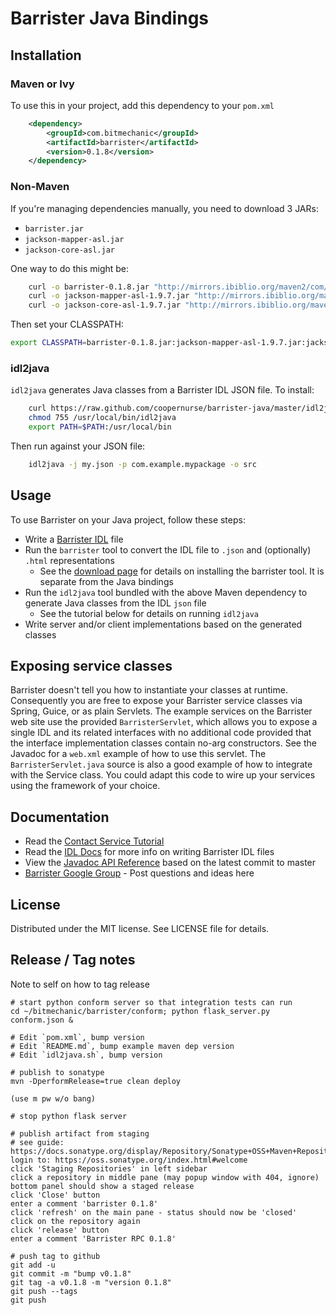 # Barrister Java Bindings

## Installation

### Maven or Ivy

To use this in your project, add this dependency to your `pom.xml`

```xml
    <dependency>
        <groupId>com.bitmechanic</groupId>
        <artifactId>barrister</artifactId>
        <version>0.1.8</version>
    </dependency>
```

### Non-Maven

If you're managing dependencies manually, you need to download 3 JARs:

* `barrister.jar`
* `jackson-mapper-asl.jar`
* `jackson-core-asl.jar`

One way to do this might be:

```sh
    curl -o barrister-0.1.8.jar "http://mirrors.ibiblio.org/maven2/com/bitmechanic/barrister/0.1.8/barrister-0.1.8.jar"
    curl -o jackson-mapper-asl-1.9.7.jar "http://mirrors.ibiblio.org/maven2/org/codehaus/jackson/jackson-mapper-asl/1.9.7/jackson-mapper-asl-1.9.7.jar"
    curl -o jackson-core-asl-1.9.7.jar "http://mirrors.ibiblio.org/maven2/org/codehaus/jackson/jackson-core-asl/1.9.7/jackson-core-asl-1.9.7.jar"
```

Then set your CLASSPATH:

```sh
export CLASSPATH=barrister-0.1.8.jar:jackson-mapper-asl-1.9.7.jar:jackson-core-asl-1.9.7.jar
```

### idl2java

`idl2java` generates Java classes from a Barrister IDL JSON file.   To install:

```sh
    curl https://raw.github.com/coopernurse/barrister-java/master/idl2java.sh > /usr/local/bin/idl2java
    chmod 755 /usr/local/bin/idl2java
    export PATH=$PATH:/usr/local/bin
```

Then run against your JSON file:

```sh
    idl2java -j my.json -p com.example.mypackage -o src
```

## Usage

To use Barrister on your Java project, follow these steps:

* Write a [Barrister IDL](http://barrister.bitmechanic.com/docs.html) file
* Run the `barrister` tool to convert the IDL file to `.json` and (optionally) `.html` representations
  * See the [download page](http://barrister.bitmechanic.com/download.html) for details on installing the barrister tool.  It is separate from the Java bindings
* Run the `idl2java` tool bundled with the above Maven dependency to generate Java classes from the IDL `json` file
  * See the tutorial below for details on running `idl2java`
* Write server and/or client implementations based on the generated classes

## Exposing service classes

Barrister doesn't tell you how to instantiate your classes at runtime.  Consequently you are free
to expose your Barrister service classes via Spring, Guice, or as plain Servlets.  The example
services on the Barrister web site use the provided `BarristerServlet`, which allows you to expose
a single IDL and its related interfaces with no additional code provided that the interface
implementation classes contain no-arg constructors.  See the Javadoc for a `web.xml` example of 
how to use this servlet.  The `BarristerServlet.java` source is also a good example of how to
integrate with the Service class. You could adapt this code to wire up your services using the 
framework of your choice.

## Documentation

* Read the [Contact Service Tutorial](https://github.com/coopernurse/barrister-demo-contact/tree/master/java/barrister-demo-contact)
* Read the [IDL Docs](http://barrister.bitmechanic.com/docs.html) for more info on writing 
  Barrister IDL files
* View the [Javadoc API Reference](http://barrister.bitmechanic.com/api/java/latest/) based on the 
  latest commit to master
* [Barrister Google Group](https://groups.google.com/forum/#!forum/barrister-rpc) - Post questions and ideas here

## License

Distributed under the MIT license.  See LICENSE file for details.

## Release / Tag notes

Note to self on how to tag release

    # start python conform server so that integration tests can run
    cd ~/bitmechanic/barrister/conform; python flask_server.py conform.json &

    # Edit `pom.xml`, bump version
    # Edit `README.md`, bump example maven dep version
    # Edit `idl2java.sh`, bump version
    
    # publish to sonatype
    mvn -DperformRelease=true clean deploy
    
    (use m pw w/o bang)
    
    # stop python flask server
        
    # publish artifact from staging
    # see guide: https://docs.sonatype.org/display/Repository/Sonatype+OSS+Maven+Repository+Usage+Guide
    login to: https://oss.sonatype.org/index.html#welcome
    click 'Staging Repositories' in left sidebar
    click a repository in middle pane (may popup window with 404, ignore)
    bottom panel should show a staged release
    click 'Close' button
    enter a comment 'barrister 0.1.8'
    click 'refresh' on the main pane - status should now be 'closed'
    click on the repository again
    click 'release' button
    enter a comment 'Barrister RPC 0.1.8'
    
    # push tag to github
    git add -u
    git commit -m "bump v0.1.8"
    git tag -a v0.1.8 -m "version 0.1.8"
    git push --tags
    git push

